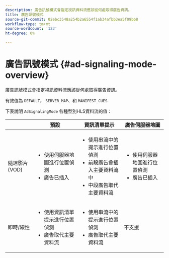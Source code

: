 ```yaml
---
description: 廣告訊號模式會指定視訊資料流應該從何處取得廣告資訊。
title: 廣告訊號模式
source-git-commit: 02ebc3548a254b2a6554f1ab34afbb3ea5f09bb8
workflow-type: tm+mt
source-wordcount: '123'
ht-degree: 0%

---
```


# 廣告訊號模式 {#ad-signaling-mode-overview}

廣告訊號模式會指定視訊資料流應該從何處取得廣告資訊。

有效值為 `DEFAULT`， `SERVER_MAP`、和 `MANIFEST_CUES`.

下表說明 `AdSignalingMode` 各種型別HLS資料流的值：

<table frame="all" colsep="1" rowsep="1" id="table_AdSignalingMode"> 
 <thead> 
  <tr rowsep="1"> 
   <th colname="1" class="entry"> </th> 
   <th colname="2" class="entry"> 預設 </th> 
   <th colname="3" class="entry"> 資訊清單提示 </th> 
   <th colname="4" class="entry"> 廣告伺服器地圖 </th> 
  </tr> 
 </thead>
 <tbody> 
  <tr rowsep="1"> 
   <td colname="1"> 隨選影片(VOD) </td> 
   <td colname="2"> 
    <ul id="ul_E79DA79107364D0D8B46A1859CA75B5C"> 
     <li id="li_B259ED87743F463095071F58DC840E39"> 使用伺服器地圖進行位置偵測 </li> 
     <li id="li_8957E4151466467BA6C954E5010E34EA"> 廣告已插入 </li> 
    </ul> </td> 
   <td colname="3"> 
    <ul id="ul_D462C76717D94DE09915BDF6E9B3FB68"> 
     <li id="li_FB46108F4AD9457D99D2618ABEF7DBD1"> 使用串流中的提示進行位置偵測 </li> 
     <li id="li_C3F7FBB98F524CEF97D17318C292E9EA"> 前段廣告會插入主要資料流中 </li> 
     <li id="li_A56E1545F84840DFA6D065DA60E98C31"> 中段廣告取代主要資料流 </li> 
    </ul> </td> 
   <td colname="4"> 
    <ul id="ul_F10192B1B6F745CBB0D4C1A6D52A57B4"> 
     <li id="li_2ADACF71FA5F4A08A00A3399F5593420"> 使用伺服器地圖進行位置偵測 </li> 
     <li id="li_1201085B9C554A4BBD471E7EB2E363AC"> 廣告已插入 </li> 
    </ul> </td> 
  </tr> 
  <tr rowsep="0"> 
   <td colname="1"> 即時/線性 </td> 
   <td colname="2"> 
    <ul id="ul_82AAC9EE056F49E999F809536A96C2F8"> 
     <li id="li_73BAD2BAA95F4592808B77F8DA436237"> 使用資訊清單提示進行位置偵測 </li> 
     <li id="li_A97B6F61078D4149A984B2412021E103"> 廣告取代主要資料流 </li> 
    </ul> </td> 
   <td colname="3"> 
    <ul id="ul_CAED2D4F46334D76AE025482881BF843"> 
     <li id="li_A8023845A037482DBFDEF7EF247FECFD"> 使用串流中的提示進行位置偵測 </li> 
     <li id="li_62A3CDAD249344EB89043B2AE0F4D7FF"> 廣告取代主要資料流 </li> 
    </ul> </td> 
   <td colname="4"> 不支援 </td> 
  </tr> 
 </tbody> 
</table>
